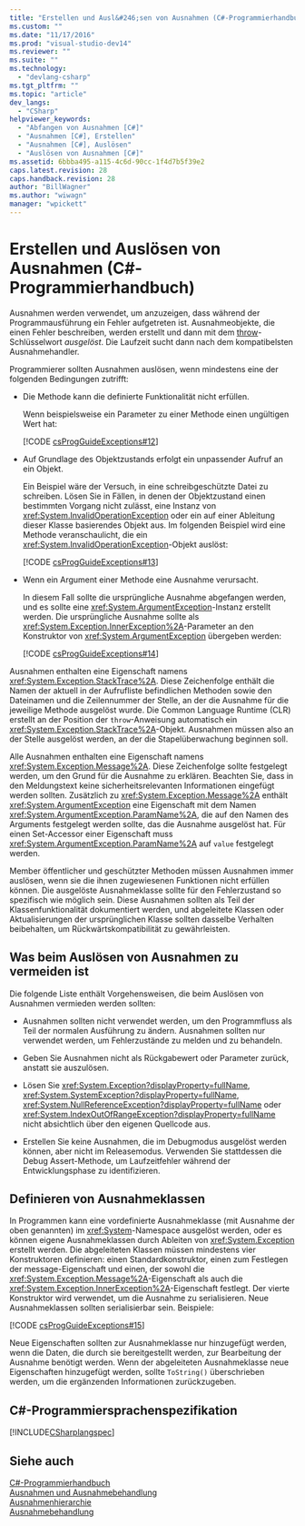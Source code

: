 ```yaml
---
title: "Erstellen und Ausl&#246;sen von Ausnahmen (C#-Programmierhandbuch) | Microsoft Docs"
ms.custom: ""
ms.date: "11/17/2016"
ms.prod: "visual-studio-dev14"
ms.reviewer: ""
ms.suite: ""
ms.technology: 
  - "devlang-csharp"
ms.tgt_pltfrm: ""
ms.topic: "article"
dev_langs: 
  - "CSharp"
helpviewer_keywords: 
  - "Abfangen von Ausnahmen [C#]"
  - "Ausnahmen [C#], Erstellen"
  - "Ausnahmen [C#], Auslösen"
  - "Auslösen von Ausnahmen [C#]"
ms.assetid: 6bbba495-a115-4c6d-90cc-1f4d7b5f39e2
caps.latest.revision: 28
caps.handback.revision: 28
author: "BillWagner"
ms.author: "wiwagn"
manager: "wpickett"
---
```

# Erstellen und Ausl&#246;sen von Ausnahmen (C#-Programmierhandbuch)
Ausnahmen werden verwendet, um anzuzeigen, dass während der Programmausführung ein Fehler aufgetreten ist.  Ausnahmeobjekte, die einen Fehler beschreiben, werden erstellt und dann mit dem [throw](../../../csharp/language-reference/keywords/throw.md)\-Schlüsselwort *ausgelöst*.  Die Laufzeit sucht dann nach dem kompatibelsten Ausnahmehandler.  
  
 Programmierer sollten Ausnahmen auslösen, wenn mindestens eine der folgenden Bedingungen zutrifft:  
  
-   Die Methode kann die definierte Funktionalität nicht erfüllen.  
  
     Wenn beispielsweise ein Parameter zu einer Methode einen ungültigen Wert hat:  
  
     [!CODE [csProgGuideExceptions#12](../CodeSnippet/VS_Snippets_VBCSharp/csProgGuideExceptions#12)]  
  
-   Auf Grundlage des Objektzustands erfolgt ein unpassender Aufruf an ein Objekt.  
  
     Ein Beispiel wäre der Versuch, in eine schreibgeschützte Datei zu schreiben.  Lösen Sie in Fällen, in denen der Objektzustand einen bestimmten Vorgang nicht zulässt, eine Instanz von <xref:System.InvalidOperationException> oder ein auf einer Ableitung dieser Klasse basierendes Objekt aus.  Im folgenden Beispiel wird eine Methode veranschaulicht, die ein <xref:System.InvalidOperationException>\-Objekt auslöst:  
  
     [!CODE [csProgGuideExceptions#13](../CodeSnippet/VS_Snippets_VBCSharp/csProgGuideExceptions#13)]  
  
-   Wenn ein Argument einer Methode eine Ausnahme verursacht.  
  
     In diesem Fall sollte die ursprüngliche Ausnahme abgefangen werden, und es sollte eine <xref:System.ArgumentException>\-Instanz erstellt werden.  Die ursprüngliche Ausnahme sollte als <xref:System.Exception.InnerException%2A>\-Parameter an den Konstruktor von <xref:System.ArgumentException> übergeben werden:  
  
     [!CODE [csProgGuideExceptions#14](../CodeSnippet/VS_Snippets_VBCSharp/csProgGuideExceptions#14)]  
  
 Ausnahmen enthalten eine Eigenschaft namens <xref:System.Exception.StackTrace%2A>.  Diese Zeichenfolge enthält die Namen der aktuell in der Aufrufliste befindlichen Methoden sowie den Dateinamen und die Zeilennummer der Stelle, an der die Ausnahme für die jeweilige Methode ausgelöst wurde.  Die Common Language Runtime \(CLR\) erstellt an der Position der `throw`\-Anweisung automatisch ein <xref:System.Exception.StackTrace%2A>\-Objekt. Ausnahmen müssen also an der Stelle ausgelöst werden, an der die Stapelüberwachung beginnen soll.  
  
 Alle Ausnahmen enthalten eine Eigenschaft namens <xref:System.Exception.Message%2A>.  Diese Zeichenfolge sollte festgelegt werden, um den Grund für die Ausnahme zu erklären.  Beachten Sie, dass in den Meldungstext keine sicherheitsrelevanten Informationen eingefügt werden sollten.  Zusätzlich zu <xref:System.Exception.Message%2A> enthält <xref:System.ArgumentException> eine Eigenschaft mit dem Namen <xref:System.ArgumentException.ParamName%2A>, die auf den Namen des Arguments festgelegt werden sollte, das die Ausnahme ausgelöst hat.  Für einen Set\-Accessor einer Eigenschaft muss <xref:System.ArgumentException.ParamName%2A> auf `value` festgelegt werden.  
  
 Member öffentlicher und geschützter Methoden müssen Ausnahmen immer auslösen, wenn sie die ihnen zugewiesenen Funktionen nicht erfüllen können.  Die ausgelöste Ausnahmeklasse sollte für den Fehlerzustand so spezifisch wie möglich sein.  Diese Ausnahmen sollten als Teil der Klassenfunktionalität dokumentiert werden, und abgeleitete Klassen oder Aktualisierungen der ursprünglichen Klasse sollten dasselbe Verhalten beibehalten, um Rückwärtskompatibilität zu gewährleisten.  
  
## Was beim Auslösen von Ausnahmen zu vermeiden ist  
 Die folgende Liste enthält Vorgehensweisen, die beim Auslösen von Ausnahmen vermieden werden sollten:  
  
-   Ausnahmen sollten nicht verwendet werden, um den Programmfluss als Teil der normalen Ausführung zu ändern.  Ausnahmen sollten nur verwendet werden, um Fehlerzustände zu melden und zu behandeln.  
  
-   Geben Sie Ausnahmen nicht als Rückgabewert oder Parameter zurück, anstatt sie auszulösen.  
  
-   Lösen Sie <xref:System.Exception?displayProperty=fullName>, <xref:System.SystemException?displayProperty=fullName>, <xref:System.NullReferenceException?displayProperty=fullName> oder <xref:System.IndexOutOfRangeException?displayProperty=fullName> nicht absichtlich über den eigenen Quellcode aus.  
  
-   Erstellen Sie keine Ausnahmen, die im Debugmodus ausgelöst werden können, aber nicht im Releasemodus.  Verwenden Sie stattdessen die Debug Assert\-Methode, um Laufzeitfehler während der Entwicklungsphase zu identifizieren.  
  
## Definieren von Ausnahmeklassen  
 In Programmen kann eine vordefinierte Ausnahmeklasse \(mit Ausnahme der oben genannten\) im <xref:System>\-Namespace ausgelöst werden, oder es können eigene Ausnahmeklassen durch Ableiten von <xref:System.Exception> erstellt werden.  Die abgeleiteten Klassen müssen mindestens vier Konstruktoren definieren: einen Standardkonstruktor, einen zum Festlegen der message\-Eigenschaft und einen, der sowohl die <xref:System.Exception.Message%2A>\-Eigenschaft als auch die <xref:System.Exception.InnerException%2A>\-Eigenschaft festlegt.  Der vierte Konstruktor wird verwendet, um die Ausnahme zu serialisieren.  Neue Ausnahmeklassen sollten serialisierbar sein.  Beispiele:  
  
 [!CODE [csProgGuideExceptions#15](../CodeSnippet/VS_Snippets_VBCSharp/csProgGuideExceptions#15)]  
  
 Neue Eigenschaften sollten zur Ausnahmeklasse nur hinzugefügt werden, wenn die Daten, die durch sie bereitgestellt werden, zur Bearbeitung der Ausnahme benötigt werden.  Wenn der abgeleiteten Ausnahmeklasse neue Eigenschaften hinzugefügt werden, sollte `ToString()` überschrieben werden, um die ergänzenden Informationen zurückzugeben.  
  
## C\#\-Programmiersprachenspezifikation  
 [!INCLUDE[CSharplangspec](../../../csharp/language-reference/keywords/includes/csharplangspec_md.md)]  
  
## Siehe auch  
 [C\#\-Programmierhandbuch](../../../csharp/programming-guide/index.md)   
 [Ausnahmen und Ausnahmebehandlung](../../../csharp/programming-guide/exceptions/exceptions-and-exception-handling.md)   
 [Ausnahmenhierarchie](../Topic/Exception%20Hierarchy.md)   
 [Ausnahmebehandlung](../../../csharp/programming-guide/exceptions/exception-handling.md)